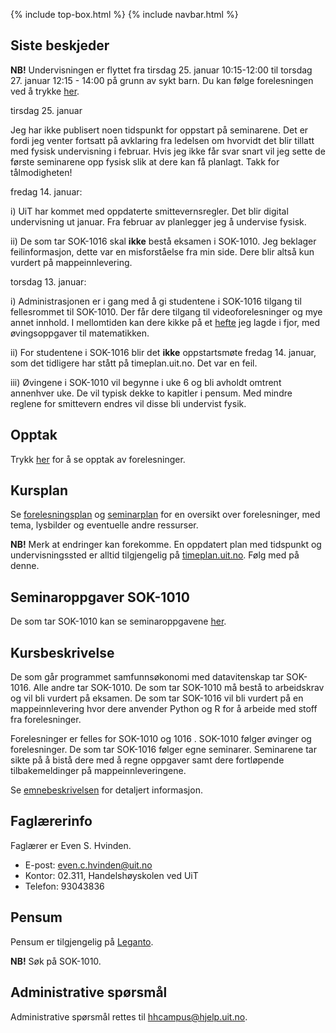 {% include top-box.html %} <!-- Kode for å inkludere boksen på toppen av siden. Se _config.yml for å gjøre endringer. -->
{% include navbar.html %} <!-- Kode for navigasjonsmeny. Se navbar.html for å gjøre endringer. -->
<!-- Gjør endringer under her -->

## Siste beskjeder

**NB!** Undervisningen er flyttet fra tirsdag 25. januar 10:15-12:00 til torsdag 27. januar 12:15 - 14:00 på grunn av sykt barn. Du kan følge forelesningen ved å trykke [her](https://uit.zoom.us/j/68295375188?pwd=MmVodHJGTVFpWlM0WUlkNVNSckRlUT09).  

tirsdag 25. januar

Jeg har ikke publisert noen tidspunkt for oppstart på seminarene. Det er fordi jeg venter fortsatt på avklaring fra ledelsen om hvorvidt det blir tillatt med fysisk undervisning i februar. Hvis jeg ikke får svar snart vil jeg sette de første seminarene opp fysisk slik at dere kan få planlagt. Takk for tålmodigheten!

fredag 14. januar:

i) UiT har kommet med oppdaterte smittevernsregler. Det blir digital undervisning ut januar. Fra februar av planlegger jeg å undervise fysisk. 

ii) De som tar SOK-1016 skal **ikke** bestå eksamen i SOK-1010. Jeg beklager feilinformasjon, dette var en misforståelse fra min side. Dere blir altså kun vurdert på mappeinnlevering.   

torsdag 13. januar:

i)    Administrasjonen er i gang med å gi studentene i SOK-1016 tilgang til fellesrommet til SOK-1010. Der får dere tilgang til videoforelesninger og mye annet innhold. I mellomtiden kan dere kikke på et [hefte](https://www.dropbox.com/s/qlh9vo171ldm4yb/hefte.pdf?dl=0) jeg lagde i fjor, med øvingsoppgaver til matematikken. 

ii)   For studentene i SOK-1016 blir det **ikke** oppstartsmøte fredag 14. januar, som det tidligere har stått på timeplan.uit.no. Det var en feil.   

iii)  Øvingene i SOK-1010 vil begynne i uke 6 og bli avholdt omtrent annenhver uke. De vil typisk dekke to kapitler i pensum. Med mindre reglene for smittevern endres vil disse bli undervist fysik. 


## Opptak

Trykk [her](video) for å se opptak av forelesninger. 

## Kursplan

Se [forelesningsplan](forelesningsplan.md) og [seminarplan](seminarplan.md) for en oversikt over forelesninger, med tema, lysbilder og eventuelle andre ressurser. 

**NB!** Merk at endringer kan forekomme. En oppdatert plan med tidspunkt og undervisningssted er alltid tilgjengelig på [timeplan.uit.no](timeplan.uit.no). Følg med på denne.   

## Seminaroppgaver SOK-1010

De som tar SOK-1010 kan se seminaroppgavene [her](seminaroppgaver.md).

## Kursbeskrivelse
De som går programmet samfunnsøkonomi med datavitenskap tar SOK-1016. Alle andre tar SOK-1010. De som tar SOK-1010 må bestå to arbeidskrav og vil bli vurdert på eksamen. De som tar SOK-1016 vil bli vurdert på en mappeinnlevering hvor dere anvender Python og R for å arbeide med stoff fra forelesninger. 

Forelesninger er felles for SOK-1010 og 1016 . SOK-1010 følger øvinger og forelesninger. De som tar SOK-1016 følger egne seminarer. Seminarene tar sikte på å bistå dere med å regne oppgaver samt dere fortløpende tilbakemeldinger på mappeinnleveringene.  

Se [emnebeskrivelsen](https://uit.no/utdanning/emner/emne/743171/sok-1016) for detaljert informasjon. 

## Faglærerinfo

Faglærer er Even S. Hvinden. 

- E-post: [even.c.hvinden@uit.no](mailto:even.c.hvinden@uit.no)
- Kontor: 02.311, Handelshøyskolen ved UiT
- Telefon: 93043836

## Pensum

Pensum er tilgjengelig på [Leganto](https://bibsys-c.alma.exlibrisgroup.com/leganto/readinglist/searchlists). 

**NB!** Søk på SOK-1010. 

## Administrative spørsmål

Administrative spørsmål rettes til [hhcampus@hjelp.uit.no](mailto:hhcampus@hjelp.uit.no). 

